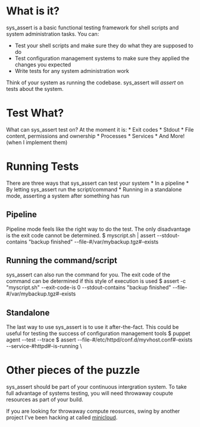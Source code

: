 # What is it?
sys_assert is a basic functional testing framework for shell scripts and system administration tasks. You can:

* Test your shell scripts and make sure they do what they are supposed to do
* Test configuration management systems to make sure they applied the changes you expected
* Write tests for any system administration work


Think of your system as running the codebase. sys_assert will *assert* on tests about the system.

# Test What?
What can sys_assert test on? At the moment it is:
    * Exit codes
    * Stdout
    * File content, permissions and ownership
    * Processes
    * Services
    * And More! (when I implement them)

# Running Tests

There are three ways that sys_assert can test your system
    * In a pipeline
    * By letting sys_assert run the script/command
    * Running in a standalone mode, asserting a system after something has run

## Pipeline
Pipeline mode feels like the right way to do the test. The only disadvantage is the exit code cannot be determined.
    $ myscript.sh | assert --stdout-contains "backup finished" --file-#/var/mybackup.tgz#-exists

## Running the command/script
sys_assert can also run the command for you. The exit code of the command can be determined if this style of execution is used
    $ assert -c "myscript.sh" --exit-code-is 0 --stdout-contains "backup finished" --file-#/var/mybackup.tgz#-exists

## Standalone
The last way to use sys_assert is to use it after-the-fact. This could be useful for testing the success of configuration management tools
    $ puppet agent --test --trace
    $ assert --file-#/etc/httpd/conf.d/myvhost.conf#-exists \
        --service-#httpd#-is-running \

# Other pieces of the puzzle
sys_assert should be part of your continuous intergration system. To take full advantage of systems testing, you will need throwaway coupute resources as part of your build.

If you are looking for throwaway compute reosurces, swing by another project I've been hacking at called [minicloud](http://github.com/ryandoyle/minicloud).
